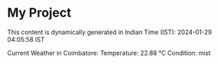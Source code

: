 # My Project

This content is dynamically generated in Indian Time (IST): 2024-01-29 04:05:58 IST


Current Weather in Coimbatore:
Temperature: 22.88 °C
Condition: mist
